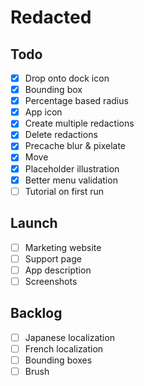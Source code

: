 # Redacted

## Todo

- [x] Drop onto dock icon
- [x] Bounding box
- [x] Percentage based radius
- [x] App icon
- [x] Create multiple redactions
- [x] Delete redactions
- [x] Precache blur & pixelate
- [x] Move
- [x] Placeholder illustration
- [x] Better menu validation
- [ ] Tutorial on first run

## Launch

- [ ] Marketing website
- [ ] Support page
- [ ] App description
- [ ] Screenshots

## Backlog

- [ ] Japanese localization
- [ ] French localization
- [ ] Bounding boxes
- [ ] Brush
